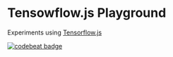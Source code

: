 # Tensowflow.js Playground

Experiments using [Tensorflow.js](https://github.com/tensorflow/tfjs)

[![codebeat badge](https://codebeat.co/badges/ceae54fe-8822-4257-8cb8-02bc8e05459b)](https://codebeat.co/projects/github-com-serkansokmen-tfjs-react-playground-develop)
